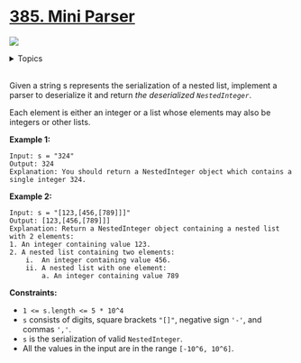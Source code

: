 # [385. Mini Parser](https://leetcode-cn.com/problems/mini-parser/)

![](https://img.shields.io/badge/Difficulty-Medium-F8AF40.svg)

<details>
<summary>Topics</summary>

* [`String`](https://leetcode.com/tag/string/)
* [`Stack`](https://leetcode.com/tag/stack/)
* [`Depth-first Search`](https://leetcode.com/tag/depth-first-search/)

</details>
<br />

Given a string s represents the serialization of a nested list, implement a parser to deserialize it and return *the deserialized `NestedInteger`*.

Each element is either an integer or a list whose elements may also be integers or other lists.

**Example 1:**

    Input: s = "324"
    Output: 324
    Explanation: You should return a NestedInteger object which contains a single integer 324.

**Example 2:**

    Input: s = "[123,[456,[789]]]"
    Output: [123,[456,[789]]]
    Explanation: Return a NestedInteger object containing a nested list with 2 elements:
    1. An integer containing value 123.
    2. A nested list containing two elements:
        i.  An integer containing value 456.
        ii. A nested list with one element:
            a. An integer containing value 789

**Constraints:**

 + `1 <= s.length <= 5 * 10^4`
 + `s` consists of digits, square brackets `"[]"`, negative sign `'-'`, and commas `','`.
 + `s` is the serialization of valid `NestedInteger`.
 + All the values in the input are in the range `[-10^6, 10^6]`.
